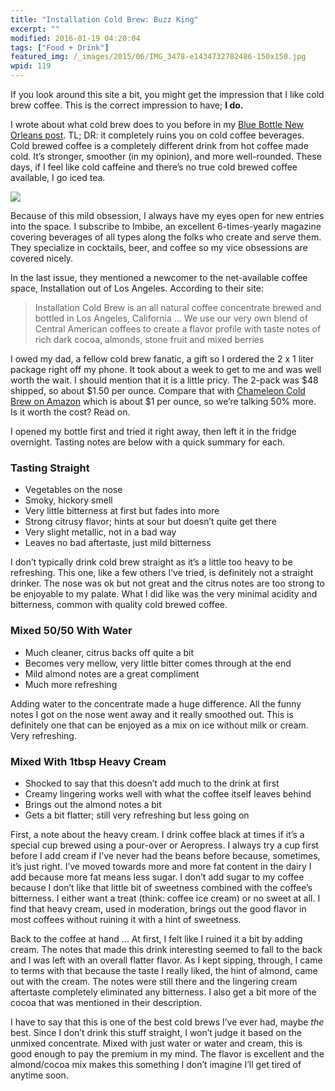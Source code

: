 ```yaml
---
title: "Installation Cold Brew: Buzz King"
excerpt: ""
modified: 2016-01-19 04:20:04
tags: ["Food + Drink"]
featured_img: /_images/2015/06/IMG_3478-e1434732782486-150x150.jpg
wpid: 119
---
```



If you look around this site a bit, you might get the impression that I like cold brew coffee. This is the correct impression to have; **I do.**

I wrote about what cold brew does to you before in my [Blue Bottle New Orleans post](/coldbrew-i-always-want-it-in-my-mouth/). TL; DR: it completely ruins you on cold coffee beverages. Cold brewed coffee is a completely different drink from hot coffee made cold. It’s stronger, smoother (in my opinion), and more well-rounded. These days, if I feel like cold caffeine and there’s no true cold brewed coffee available, I go iced tea.

![](/_images/2015/06/IMG_3478-e1434732782486.jpg)

Because of this mild obsession, I always have my eyes open for new entries into the space. I subscribe to Imbibe, an excellent 6-times-yearly magazine covering beverages of all types along the folks who create and serve them. They specialize in cocktails, beer, and coffee so my vice obsessions are covered nicely.

In the last issue, they mentioned a newcomer to the net-available coffee space, Installation out of Los Angeles. According to their site:

> Installation Cold Brew is an all natural coffee concentrate brewed and bottled in Los Angeles, California … We use our very own blend of Central American coffees to create a flavor profile with taste notes of rich dark cocoa, almonds, stone fruit and mixed berries

I owed my dad, a fellow cold brew fanatic, a gift so I ordered the 2 x 1 liter package right off my phone. It took about a week to get to me and was well worth the wait. I should mention that it is a little pricy. The 2-pack was $48 shipped, so about $1.50 per ounce. Compare that with [Chameleon Cold Brew on Amazon](http://amzn.to/1Na30B8) which is about $1 per ounce, so we’re talking 50% more. Is it worth the cost? Read on.

I opened my bottle first and tried it right away, then left it in the fridge overnight. Tasting notes are below with a quick summary for each.

### Tasting Straight

- Vegetables on the nose
- Smoky, hickory smell
- Very little bitterness at first but fades into more
- Strong citrusy flavor; hints at sour but doesn’t quite get there
- Very slight metallic, not in a bad way
- Leaves no bad aftertaste, just mild bitterness

I don’t typically drink cold brew straight as it’s a little too heavy to be refreshing. This one, like a few others I’ve tried, is definitely not a straight drinker. The nose was ok but not great and the citrus notes are too strong to be enjoyable to my palate. What I did like was the very minimal acidity and bitterness, common with quality cold brewed coffee.

### Mixed 50/50 With Water

- Much cleaner, citrus backs off quite a bit
- Becomes very mellow, very little bitter comes through at the end
- Mild almond notes are a great compliment
- Much more refreshing

Adding water to the concentrate made a huge difference. All the funny notes I got on the nose went away and it really smoothed out. This is definitely one that can be enjoyed as a mix on ice without milk or cream. Very refreshing.

### Mixed With 1tbsp Heavy Cream

- Shocked to say that this doesn’t add much to the drink at first
- Creamy lingering works well with what the coffee itself leaves behind
- Brings out the almond notes a bit
- Gets a bit flatter; still very refreshing but less going on

First, a note about the heavy cream. I drink coffee black at times if it’s a special cup brewed using a pour-over or Aeropress. I always try a cup first before I add cream if I’ve never had the beans before because, sometimes, it’s just right. I’ve moved towards more and more fat content in the dairy I add because more fat means less sugar. I don’t add sugar to my coffee because I don’t like that little bit of sweetness combined with the coffee’s bitterness. I either want a treat (think: coffee ice cream) or no sweet at all. I find that heavy cream, used in moderation, brings out the good flavor in most coffees without ruining it with a hint of sweetness.

Back to the coffee at hand … At first, I felt like I ruined it a bit by adding cream. The notes that made this drink interesting seemed to fall to the back and I was left with an overall flatter flavor. As I kept sipping, through, I came to terms with that because the taste I really liked, the hint of almond, came out with the cream. The notes were still there and the lingering cream aftertaste completely eliminated any bitterness. I also get a bit more of the cocoa that was mentioned in their description.

I have to say that this is one of the best cold brews I’ve ever had, maybe *the* best. Since I don’t drink this stuff straight, I won’t judge it based on the unmixed concentrate. Mixed with just water or water and cream, this is good enough to pay the premium in my mind. The flavor is excellent and the almond/cocoa mix makes this something I don’t imagine I’ll get tired of anytime soon.
